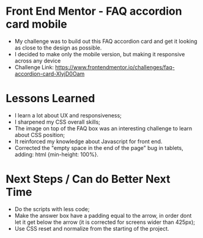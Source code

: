 # Front End Mentor - FAQ accordion card mobile
* My challenge was to build out this FAQ accordion card and get it looking as close to the design as possible.
* I decided to make only the mobile version, but making it responsive across any device
* Challenge Link: https://www.frontendmentor.io/challenges/faq-accordion-card-XlyjD0Oam

# Lessons Learned
* I learn a lot about UX and responsiveness;
* I sharpened my CSS overall skills;
* The image on top of the FAQ box was an interesting challenge to learn about CSS position;
* It reinforced my knowledge about Javascript for front end.
* Corrected the "empty space in the end of the page" bug in tablets, adding: html {min-height: 100%}.

# Next Steps / Can do Better Next Time
* Do the scripts with less code;
* Make the answer box have a padding equal to the arrow, in order dont let it get below the arrow (it is corrected for screens wider than 425px);
* Use CSS reset and normalize from the starting of the project.
